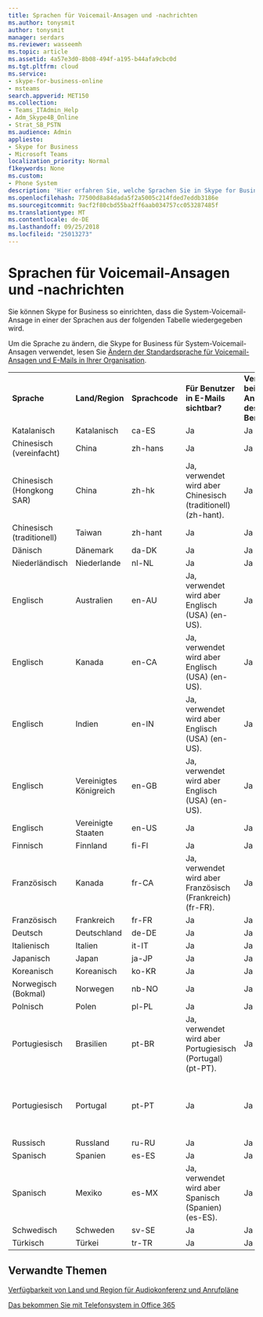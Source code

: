 ```yaml
---
title: Sprachen für Voicemail-Ansagen und -nachrichten
ms.author: tonysmit
author: tonysmit
manager: serdars
ms.reviewer: wasseemh
ms.topic: article
ms.assetid: 4a57e3d0-8b08-494f-a195-b44afa9cbc0d
ms.tgt.pltfrm: cloud
ms.service:
- skype-for-business-online
- msteams
search.appverid: MET150
ms.collection:
- Teams_ITAdmin_Help
- Adm_Skype4B_Online
- Strat_SB_PSTN
ms.audience: Admin
appliesto:
- Skype for Business
- Microsoft Teams
localization_priority: Normal
f1keywords: None
ms.custom:
- Phone System
description: 'Hier erfahren Sie, welche Sprachen Sie in Skype for Business für die Standardnachrichten des Systems festlegen können. '
ms.openlocfilehash: 77500d8a84dada5f2a5005c214fded7eddb3186e
ms.sourcegitcommit: 9acf2f80cbd55ba2ff6aab034757cc053287485f
ms.translationtype: MT
ms.contentlocale: de-DE
ms.lasthandoff: 09/25/2018
ms.locfileid: "25013273"
---
```

# <a name="languages-for-voicemail-greetings-and-messages"></a>Sprachen für Voicemail-Ansagen und -nachrichten

Sie können Skype for Business so einrichten, dass die System-Voicemail-Ansage in einer der Sprachen aus der folgenden Tabelle wiedergegeben wird.
  
Um die Sprache zu ändern, die Skype for Business für System-Voicemail-Ansagen verwendet, lesen Sie [Ändern der Standardsprache für Voicemail-Ansagen und E-Mails in Ihrer Organisation](change-the-default-language-for-greetings-and-emails.md).
  
|||||||
|:-----|:-----|:-----|:-----|:-----|:-----|
|**Sprache** <br/> |**Land/Region** <br/> |**Sprachcode** <br/> |**Für Benutzer in E-Mails sichtbar?** <br/> |**Verfügbar bei Anrufen des Benutzers?** <br/> |**Transkription verfügbar?** <br/> |
|Katalanisch  <br/> |Katalanisch  <br/> |ca-ES  <br/> |Ja  <br/> |Ja  <br/> |Nein  <br/> |
|Chinesisch (vereinfacht)  <br/> |China  <br/> |zh-hans  <br/> |Ja  <br/> |Ja  <br/> |Ja  <br/> |
|Chinesisch (Hongkong SAR)  <br/> |China  <br/> |zh-hk  <br/> |Ja, verwendet wird aber Chinesisch (traditionell) (zh-hant).  <br/> | Ja <br/> |Ja, verwendet wird aber Chinesisch (traditionell) (zh-hant).  <br/> |
|Chinesisch (traditionell)  <br/> |Taiwan  <br/> |zh-hant  <br/> |Ja  <br/> |Ja  <br/> |Nein  <br/> |
|Dänisch  <br/> |Dänemark  <br/> |da-DK  <br/> |Ja  <br/> |Ja  <br/> |Nein  <br/> |
|Niederländisch  <br/> |Niederlande  <br/> |nl-NL  <br/> |Ja  <br/> |Ja  <br/> |Nein  <br/> |
|Englisch  <br/> |Australien  <br/> |en-AU  <br/> |Ja, verwendet wird aber Englisch (USA) (en-US).  <br/> |Ja  <br/> |Ja, verwendet wird aber Englisch (USA) (en-US).  <br/> |
|Englisch  <br/> |Kanada  <br/> |en-CA  <br/> |Ja, verwendet wird aber Englisch (USA) (en-US).  <br/> |Ja  <br/> |Ja, verwendet wird aber Englisch (USA) (en-US).  <br/> |
|Englisch  <br/> |Indien  <br/> |en-IN  <br/> |Ja, verwendet wird aber Englisch (USA) (en-US).  <br/> |Ja  <br/> |Ja, verwendet wird aber Englisch (USA) (en-US).  <br/> |
|Englisch  <br/> |Vereinigtes Königreich  <br/> |en-GB  <br/> |Ja, verwendet wird aber Englisch (USA) (en-US).  <br/> |Ja  <br/> |Ja, verwendet wird aber Englisch (USA) (en-US).  <br/> |
|Englisch  <br/> |Vereinigte Staaten  <br/> |en-US  <br/> |Ja  <br/> |Ja  <br/> |Ja  <br/> |
|Finnisch  <br/> |Finnland  <br/> |fi-Fl  <br/> |Ja  <br/> |Ja  <br/> |Nein  <br/> |
|Französisch  <br/> |Kanada  <br/> |fr-CA  <br/> |Ja, verwendet wird aber Französisch (Frankreich) (fr-FR).  <br/> |Ja  <br/> |Ja, verwendet wird aber Französisch (Frankreich) (fr-FR).  <br/> |
|Französisch  <br/> |Frankreich  <br/> |fr-FR  <br/> |Ja  <br/> |Ja  <br/> |Ja  <br/> |
|Deutsch  <br/> |Deutschland  <br/> |de-DE  <br/> |Ja  <br/> |Ja  <br/> |Ja  <br/> |
|Italienisch  <br/> |Italien  <br/> |it-IT  <br/> |Ja  <br/> |Ja  <br/> |Ja  <br/> |
|Japanisch  <br/> |Japan  <br/> |ja-JP  <br/> |Ja  <br/> |Ja  <br/> |Nein  <br/> |
|Koreanisch  <br/> |Koreanisch  <br/> |ko-KR  <br/> |Ja  <br/> |Ja  <br/> |Nein  <br/> |
|Norwegisch (Bokmal)  <br/> |Norwegen  <br/> |nb-NO  <br/> |Ja  <br/> |Ja  <br/> |Nein  <br/> |
|Polnisch  <br/> |Polen  <br/> |pl-PL  <br/> |Ja  <br/> | Ja <br/> |Nein  <br/> |
|Portugiesisch  <br/> |Brasilien  <br/> |pt-BR  <br/> |Ja, verwendet wird aber Portugiesisch (Portugal) (pt-PT).  <br/> |Ja  <br/> |Ja  <br/> |
|Portugiesisch  <br/> |Portugal  <br/> |pt-PT  <br/> |Ja  <br/> |Ja  <br/> |Ja, verwendet wird aber Portugiesisch (Brasilien) (pt-BR).  <br/> |
|Russisch  <br/> |Russland  <br/> |ru-RU  <br/> |Ja  <br/> |Ja  <br/> |Nein  <br/> |
|Spanisch  <br/> |Spanien  <br/> |es-ES  <br/> |Ja  <br/> |Ja  <br/> |Ja  <br/> |
|Spanisch  <br/> |Mexiko  <br/> |es-MX  <br/> |Ja, verwendet wird aber Spanisch (Spanien) (es-ES).  <br/> |Ja  <br/> |Ja, verwendet wird aber Spanisch (Spanien) (es-ES).  <br/> |
|Schwedisch  <br/> |Schweden  <br/> |sv-SE  <br/> |Ja  <br/> |Ja  <br/> |Nein  <br/> |
|Türkisch  <br/> |Türkei  <br/> |tr-TR  <br/> |Ja  <br/> |Ja  <br/> |Nein  <br/> |
   
## <a name="related-topics"></a>Verwandte Themen
[Verfügbarkeit von Land und Region für Audiokonferenz und Anrufpläne](country-and-region-availability-for-audio-conferencing-and-calling-plans/country-and-region-availability-for-audio-conferencing-and-calling-plans.md)

[Das bekommen Sie mit Telefonsystem in Office 365](here-s-what-you-get-with-phone-system.md)
  
  
 